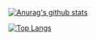 [![Anurag's github stats](https://github-readme-stats.vercel.app/api?username=machamp0714&count_private=true)](https://github.com/anuraghazra/github-readme-stats)

[![Top Langs](https://github-readme-stats.vercel.app/api/top-langs/?username=machamp0714&layout=compact)](https://github.com/anuraghazra/github-readme-stats)